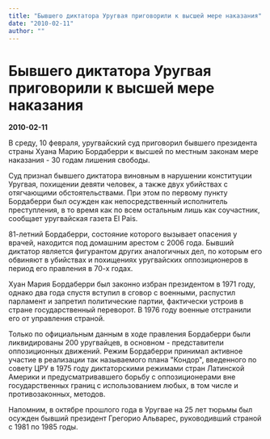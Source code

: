 ```yaml
---
title: "Бывшего диктатора Уругвая приговорили к высшей мере наказания"
date: "2010-02-11"
author: ""
---
```


# Бывшего диктатора Уругвая приговорили к высшей мере наказания

**2010-02-11** 

В среду, 10 февраля, уругвайский суд приговорил бывшего президента страны Хуана Марию Бордаберри к высшей по местным законам мере наказания - 30 годам лишения свободы.

Суд признал бывшего диктатора виновным в нарушении конституции Уругвая, похищении девяти человек, а также двух убийствах с отягчающими обстоятельствами. При этом по первому пункту Бордаберри был осужден как непосредственный исполнитель преступления, в то время как по всем остальным лишь как соучастник, сообщает уругвайская газета El Pais.

81-летний Бордаберри, состояние которого вызывает опасения у врачей, находится под домашним арестом с 2006 года. Бывший диктатор является фигурантом других аналогичных дел, по которым его обвиняют в убийствах и похищениях уругвайских оппозиционеров в период его правления в 70-х годах.

Хуан Мария Бордаберри был законно избран президентом в 1971 году, однако два года спустя вступил в сговор с военными, распустил парламент и запретил политические партии, фактически устроив в стране государственный переворот. В 1976 году военные отстранили его от управления страной.

Только по официальным данным в ходе правления Бордаберри были ликвидированы 200 уругвайцев, в основном - представители оппозиционных движений. Режим Бордаберри принимал активное участие в реализации так называемого плана "Кондор", введенного по совету ЦРУ в 1975 году диктаторскими режимами стран Латинской Америки и предусматривавшего борьбу с оппозиционерами вне государственных границ с использованием любых, в том числе и противозаконных, методов.

Напомним, в октябре прошлого года в Уругвае на 25 лет тюрьмы был осужден бывший президент Грегорио Альварес, руководивший страной с 1981 по 1985 годы.